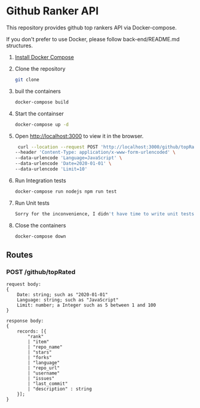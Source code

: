# Github Ranker API

This repository provides github top rankers API via Docker-compose.

If you don't prefer to use Docker, please follow back-end/README.md structures.

1. [Install Docker Compose](https://docs.docker.com/compose/install/)

2. Clone the repository
   ```bash
   git clone
   ```
3. buil the containers
   ```bash
   docker-compose build
   ```
4. Start the containser
   ```bash
   docker-compose up -d
   ```
5. Open [http://localhost:3000](http://localhost:3000) to view it in the browser.
   ```bash
    curl --location --request POST 'http://localhost:3000/github/topRated' \
   --header 'Content-Type: application/x-www-form-urlencoded' \
   --data-urlencode 'Language=JavaScript' \
   --data-urlencode 'Date=2020-01-01' \
   --data-urlencode 'Limit=10'
    ```

6. Run Integration tests
   ```bash
   docker-compose run nodejs npm run test
   ```
7. Run Unit tests
   ```bash
   Sorry for the inconvenience, I didn't have time to write unit tests.
   ```
8. Close the containers
   ```bash
   docker-compose down
   ```

## Routes

### POST /github/topRated

    request body:
    {
        Date: string; such as "2020-01-01"
        Language: string; such as "JavaScript"
        Limit: number; a Integer such as 5 between 1 and 100
    }

    response body:
    {
        records: [{
            "rank"
            | "item"
            | "repo_name"
            | "stars"
            | "forks"
            | "language"
            | "repo_url"
            | "username"
            | "issues"
            | "last_commit"
            | "description" : string
        }];
    }

